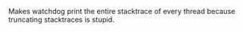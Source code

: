 Makes watchdog print the entire stacktrace of every thread because truncating stacktraces is stupid.